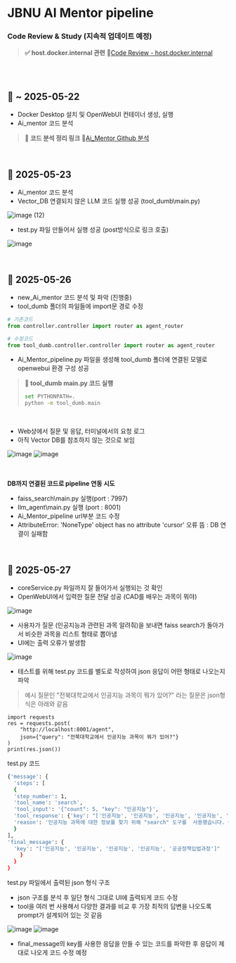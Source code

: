 # JBNU AI Mentor pipeline
### Code Review & Study (지속적 업데이트 예정)
> **✅ host.docker.internal 관련** 🔗[Code Review - host.docker.internal](https://sneaky-viscose-116.notion.site/Code-Review-host-docker-internal-1ff84dccb378801ebf23c039b1d15c22?pvs=4)

<br><br>

## 📅 ~ 2025-05-22
- Docker Desktop 설치 및 OpenWebUI 컨테이너 생성, 실행
- Ai_mentor 코드 분석
> **📌 코드 분석 정리 링크** 🔗[Ai_Mentor Github 분석](https://sneaky-viscose-116.notion.site/Ai_Mentor-Github-1e384dccb37880348f53df1e2ec0c95e?pvs=4)
<br>

## 📅 2025-05-23
- Ai_mentor 코드 분석
- Vector_DB 연결되지 않은 LLM 코드 실행 성공 (tool_dumb\main.py)

![image (12)](https://github.com/user-attachments/assets/d12528e1-02b4-4b97-98fd-7444e45b6d27)
- test.py 파일 만들어서 실행 성공 (post방식으로 링크 호출)

![image](https://github.com/user-attachments/assets/c5b2ec70-563f-424d-9f13-1174b0d16dd8)

<br>

## 📅 2025-05-26
- new_Ai_mentor 코드 분석 및 파악 (진행중)
- tool_dumb 폴더의 파일들에 import문 경로 수정
```python
# 기존코드
from controller.controller import router as agent_router

# 수정코드
from tool_dumb.controller.controller import router as agent_router
```
- Ai_Mentor_pipeline.py 파일을 생성해 tool_dumb 폴더에 연결된 모델로 openwebui 환경 구성 성공



> **📌 tool_dumb main.py 코드 실행**
> ```bash
> set PYTHONPATH=.
> python -m tool_dumb.main
> ```
<br>

- Web상에서 질문 및 응답, 터미널에서의 요청 로그
- 아직 Vector DB를 참조하지 않는 것으로 보임 <br>

![image](https://github.com/user-attachments/assets/26d7380f-22e6-4995-97c9-d707dc666dee)
![image](https://github.com/user-attachments/assets/a4ac129d-649c-472c-ace5-595294534ac6)

<br><br>
**DB까지 연결된 코드로 pipeline 연동 시도**
- faiss_search\main.py 실행(port : 7997) 
- llm_agent\main.py 실행 (port : 8001)
- Ai_Mentor_pipeline url부분 코드 수정
- AttributeError: 'NoneType' object has no attribute 'cursor' 오류 뜸 : DB 연결이 실패함

<br>

## 📅 2025-05-27
- coreService.py 파일까지 잘 들어가서 실행되는 것 확인
- OpenWebUI에서 입력한 질문 전달 성공 (CAD를 배우는 과목이 뭐야)

![image](https://github.com/user-attachments/assets/255d3dc9-73d1-4e35-82e2-acade737db99)

- 사용자가 질문 (인공지능과 관련된 과목 알려줘)을 보내면 faiss search가 돌아가서 비슷한 과목을 리스트 형태로 뽑아냄
- UI에는 출력 오류가 발생함

![image](https://github.com/user-attachments/assets/1d58391f-2d41-43dd-9381-94f0c9bc1fdd)

- 테스트를 위해 test.py 코드를 별도로 작성하여 json 응답이 어떤 형태로 나오는지 파악
> 예시 질문인 "전북대학교에서 인공지능 과목이 뭐가 있어?" 라는 질문은 json형식은 아래와 같음

```python3
import requests
res = requests.post(
    "http://localhost:8001/agent",
    json={"query": "전북대학교에서 인공지능 과목이 뭐가 있어?"}
)
print(res.json())
```
test.py 코드 <br>
```bash
{'message': {
  'steps': [
  {
  'step_number': 1,
  'tool_name': 'search',
  'tool_input': '{"count": 5, "key": "인공지능"}',
  'tool_response': {'key': "['인공지능', '인공지능', '인공지능', '인공지능', '공공정책입법과정']"},
  'reason': '인공지능 과목에 대한 정보를 찾기 위해 "search" 도구를  사용했습니다. 이 도구는 입력된 과목명과 유사한 수업을 추천하는 기능을 가지고 있습니다. "인공지능"에 대해 검색을 진행하였습니다.'
  }
],
'final_message': {
  'key': "['인공지능', '인공지능', '인공지능', '인공지능', '공공정책입법과정']"
    }
  }
}
```
test.py 파일에서 출력된 json 형식 구조 <br>

- json 구조를 분석 후 일단 형식 그대로 UI에 출력되게 코드 수정
- tool을 여러 번 사용해서 다양한 결과를 비교 후 가장 최적의 답변을 나오도록 prompt가 설계되어 있는 것 같음

![image](https://github.com/user-attachments/assets/37bbfbaf-072c-4298-8625-cf8dcfacad8f) ![image](https://github.com/user-attachments/assets/81bc578f-710e-4e99-aee9-6885415f0784)

- final_message의 key를 사용한 응답을 만들 수 있는 코드를 파악한 후 응답이 제대로 나오게 코드 수정 예정
